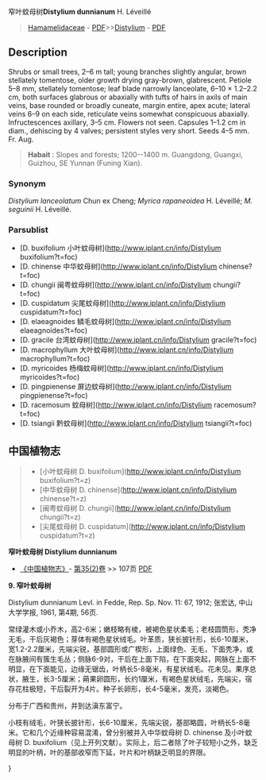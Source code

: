 窄叶蚊母树**Distylium dunnianum** H. Léveillé

> [Hamamelidaceae](http://www.iplant.cn/info/Hamamelidaceae?t=foc) - [PDF](http://www.iplant.cn/foc/pdf/Hamamelidaceae.pdf)>>[Distylium](http://www.iplant.cn/info/Distylium?t=foc) - [PDF](http://www.iplant.cn/foc/pdf/Distylium.pdf)

## Description

Shrubs or small trees, 2–6 m tall; young branches slightly angular, brown stellately tomentose, older growth drying gray-brown, glabrescent. Petiole 5–8 mm, stellately tomentose; leaf blade narrowly lanceolate, 6–10 × 1.2–2.2 cm, both surfaces glabrous or abaxially with tufts of hairs in axils of main veins, base rounded or broadly cuneate, margin entire, apex acute; lateral veins 6–9 on each side, reticulate veins somewhat conspicuous abaxially. Infructescences axillary, 3–5 cm. Flowers not seen. Capsules 1–1.2 cm in diam., dehiscing by 4 valves; persistent styles very short. Seeds 4–5 mm. Fr. Aug.

> **Habait** : 
> Slopes and forests; 1200--1400 m. Guangdong, Guangxi, Guizhou, SE Yunnan (Funing Xian).

### Synonym
*Distylium lanceolatum* Chun ex Cheng; *Myrica rapaneoidea* H. Léveillé; *M. seguinii* H. Léveillé.

### Parsublist

* [D.  buxifolium  小叶蚊母树](http://www.iplant.cn/info/Distylium buxifolium?t=foc)
* [D.  chinense  中华蚊母树](http://www.iplant.cn/info/Distylium chinense?t=foc)
* [D.  chungii  闽粤蚊母树](http://www.iplant.cn/info/Distylium chungii?t=foc)
* [D.  cuspidatum  尖尾蚊母树](http://www.iplant.cn/info/Distylium cuspidatum?t=foc)
* [D.  elaeagnoides  鳞毛蚊母树](http://www.iplant.cn/info/Distylium elaeagnoides?t=foc)
* [D.  gracile  台湾蚊母树](http://www.iplant.cn/info/Distylium gracile?t=foc)
* [D.  macrophyllum  大叶蚊母树](http://www.iplant.cn/info/Distylium macrophyllum?t=foc)
* [D.  myricoides  杨梅蚊母树](http://www.iplant.cn/info/Distylium myricoides?t=foc)
* [D.  pingpienense  屏边蚊母树](http://www.iplant.cn/info/Distylium pingpienense?t=foc)
* [D.  racemosum  蚊母树](http://www.iplant.cn/info/Distylium racemosum?t=foc)
* [D.  tsiangii  黔蚊母树](http://www.iplant.cn/info/Distylium tsiangii?t=foc)

## 中国植物志

> * [小叶蚊母树  D.  buxifolium](http://www.iplant.cn/info/Distylium buxifolium?t=z)
> * [中华蚊母树  D.  chinense](http://www.iplant.cn/info/Distylium chinense?t=z)
> * [闽粤蚊母树  D.  chungii](http://www.iplant.cn/info/Distylium chungii?t=z)
> * [尖尾蚊母树  D.  cuspidatum](http://www.iplant.cn/info/Distylium cuspidatum?t=z)

**窄叶蚊母树 Distylium dunnianum**

* [《中国植物志》](http://www.iplant.cn/frps)- [第35(2)卷](http://www.iplant.cn/frps/vol/35(2)) >> 107页 [PDF](http://www.iplant.cn/frps/pdf/35(2)/107.PDF)

**9. 窄叶蚊母树**

Distylium dunnianum Levl. in Fedde, Rep. Sp. Nov. 11: 67, 1912; 张宏达, 中山大学学报, 1961, 第4期, 56页.

常绿灌木或小乔木，高2-6米；嫩枝略有棱，被褐色星状柔毛；老枝圆筒形，秃净无毛，干后灰褐色；芽体有褐色星状绒毛。叶革质，狭长披针形，长6-10厘米，宽1.2-2.2厘米，先端尖锐，基部圆形或广楔形，上面绿色、无毛，下面秃净，或在脉腋间有簇生毛丛；侧脉6-9对，干后在上面下陷，在下面突起，网脉在上面不明显，在下面能见，边缘无锯齿，叶柄长5-8毫米，有星状绒毛。花未见。果序总状，腋生，长3-5厘米；蒴果卵圆形，长约1厘米，有褐色星状绒毛，先端尖，宿存花柱极短，干后裂开为4片。种子长卵形，长4-5毫米，发亮，淡褐色。

分布于广西和贵州，并到达滇东富宁。

小枝有绒毛，叶狭长披针形，长6-10厘米，先端尖锐，基部略圆，叶柄长5-8毫米。它和几个近缘种容易混淆，曾分别被并入中华蚊母树 D. chinense 及小叶蚊母树 D. buxifolium（见上开列文献）。实际上，后二者除了叶子较短小之外，缺乏明显的叶柄，叶的基部收窄而下延，叶片和叶柄缺乏明显的界限。

}